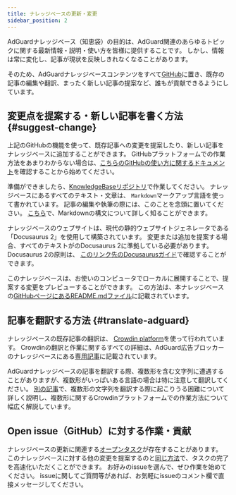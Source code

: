 ```yaml
---
title: ナレッジベースの更新・変更
sidebar_position: 2
---
```


AdGuardナレッジベース（知恵袋）の目的は、AdGuard関連のあらゆるトピックに関する最新情報・説明・使い方を皆様に提供することです。 しかし、情報は常に変化し、記事が現状を反映しきれなくなることがあります。

そのため、AdGuardナレッジベースコンテンツをすべて[GitHub](https://github.com/AdguardTeam/KnowledgeBase)に置き、既存の記事の編集や翻訳、まったく新しい記事の提案など、誰もが貢献できるようにしています。

## 変更点を提案する・新しい記事を書く方法 {#suggest-change}

上記のGitHubの機能を使って、既存記事への変更を提案したり、新しい記事をナレッジベースに追加することができます。 GitHubプラットフォームでの作業方法をあまりわからない場合は、[こちらのGitHubの使い方に関するドキュメント](https://docs.github.com/ja)を確認することから始めてください。

準備ができましたら、[KnowledgeBaseリポジトリ](https://github.com/AdguardTeam/KnowledgeBase)で作業してください。 ナレッジベースにあるすべてのテキスト・文章は、 `Markdown`マークアップ言語を使って書かれています。 記事の編集や執筆の際には、このことを念頭に置いてください。 [こちら](https://docs.github.com/en/get-started/writing-on-github/getting-started-with-writing-and-formatting-on-github/basic-writing-and-formatting-syntax)で、Markdownの構文について詳しく知ることができます。

ナレッジベースのウェブサイトは、現代の静的ウェブサイトジェネレータである「Docusaurus 2」を使用して構築されています。 変更または追加を提案する場合、すべてのテキストがのDocusaurus 2に準拠している必要があります。 Docusaurus 2の原則は、 [このリンク先のDocusaurusガイド](https://docusaurus.io/docs/category/guides)で確認することができます。

このナレッジベースは、お使いのコンピュータでローカルに展開することで、提案する変更をプレビューすることができます。 この方法は、本ナレッジベースの[GitHubページにあるREADME.mdファイル](https://github.com/AdguardTeam/KnowledgeBase#readme)に記載されています。

## 記事を翻訳する方法 {#translate-adguard}

ナレッジベースの既存記事の翻訳は、 [Crowdin platform](https://crowdin.com/profile/adguard)を使って行われています。 Crowdinの翻訳と作業に関するすべての詳細は、AdGuard広告ブロッカーのナレッジベースにある[専用記事](../translate/guidelines)に記載されています。

AdGuardナレッジベースの記事を翻訳する際、複数形を含む文字列に遭遇することがありますが、複数形がいっぱいある言語の場合は特に注意して翻訳してください。 [別の記事](https://kb.adguard.com/ja/miscellaneous/plurals)で、複数形の文字列を翻訳する際に起こりうる困難について詳しく説明し、複数形に関するCrowdinプラットフォームでの作業方法について幅広く解説しています。

## Open issue（GitHub）に対する作業・貢献

ナレッジベースの更新に関連する[オープンタスク](https://github.com/AdguardTeam/KnowledgeBase/issues)が存在することがあります。 このナレッジベースに対する他の変更を提案するのと[同じ方法](#suggest-change)で、タスクの完了を高速化いただくことができます。 お好みのissueを選んで、ぜひ作業を始めてください。 issueに関してご質問等があれば、お気軽にissueのコメント欄で直接メッセージしてください。
